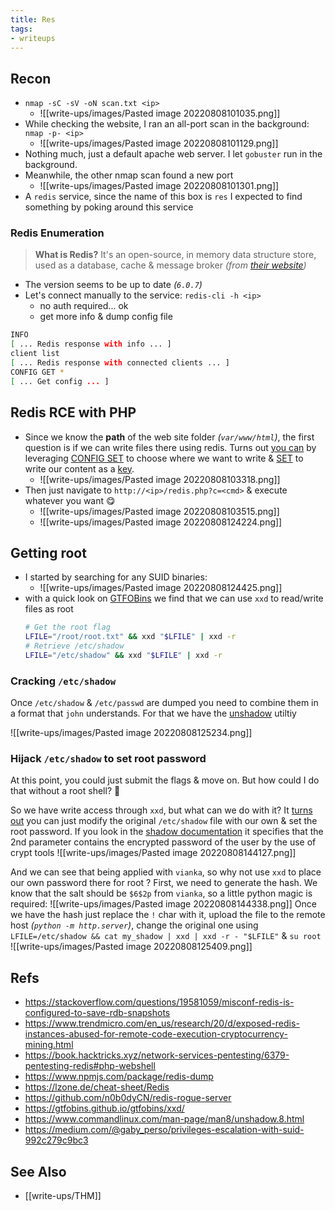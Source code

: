 ```yaml
---
title: Res
tags:
- writeups
---
```


## Recon
- `nmap -sC -sV -oN scan.txt <ip>`
	- ![[write-ups/images/Pasted image 20220808101035.png]]
- While checking the website, I ran an all-port scan in the background: `nmap -p- <ip>`
	- ![[write-ups/images/Pasted image 20220808101129.png]]
- Nothing much, just a default apache web server. I let `gobuster` run in the background. 
- Meanwhile, the other nmap scan found a new port
	- ![[write-ups/images/Pasted image 20220808101301.png]]
- A `redis` service, since the name of this box is `res` I expected to find something by poking around this service

### Redis Enumeration
> **What is Redis?**
> It's an open-source, in memory data structure store, used as a database, cache & message broker *(from [their website](https://redis.io/docs/about/))*
- The version seems to be up to date *(`6.0.7`)*
- Let's connect manually to the service: `redis-cli -h <ip>`
	- no auth required... ok
	- get more info & dump config file
```bash
INFO
[ ... Redis response with info ... ]
client list
[ ... Redis response with connected clients ... ]
CONFIG GET *
[ ... Get config ... ]
```

## Redis RCE with PHP
- Since we know the **path** of the web site folder *(`var/www/html`)*, the first question is if we can write files there using redis. Turns out [you can](https://web.archive.org/web/20191201022931/http://reverse-tcp.xyz/pentest/database/2017/02/09/Redis-Hacking-Tips.html) by leveraging [CONFIG SET](https://redis.io/commands/config-set/) to choose where we want to write & [SET](https://redis.io/commands/set/) to write our content as a [key](https://redis.io/commands/keys/).
	- ![[write-ups/images/Pasted image 20220808103318.png]]
- Then just navigate to `http://<ip>/redis.php?c=<cmd>` & execute whatever you want 😋
	- ![[write-ups/images/Pasted image 20220808103515.png]]
	- ![[write-ups/images/Pasted image 20220808124224.png]]

## Getting root
- I started by searching for any SUID binaries: 
	- ![[write-ups/images/Pasted image 20220808124425.png]]
- with a quick look on [GTFOBins](https://gtfobins.github.io/gtfobins/xxd/) we find that we can use `xxd` to read/write files as root
	```bash
	# Get the root flag
	LFILE="/root/root.txt" && xxd "$LFILE" | xxd -r
	# Retrieve /etc/shadow
	LFILE="/etc/shadow" && xxd "$LFILE" | xxd -r
	```

### Cracking `/etc/shadow`
Once `/etc/shadow` & `/etc/passwd` are dumped you need to combine them in a format that `john` understands. For that we have the [unshadow](https://www.commandlinux.com/man-page/man8/unshadow.8.html) utiltiy

![[write-ups/images/Pasted image 20220808125234.png]]

### Hijack `/etc/shadow` to set root password
At this point, you could just submit the flags & move on. But how could I do that without a root shell? 🫠

So we have write access through `xxd`, but what can we do with it? It [turns out](https://medium.com/@gaby_perso/privileges-escalation-with-suid-992c279c9bc3) you can just modify the original `/etc/shadow` file with our own & set the root password. 
If you look in the [shadow documentation](https://linux.die.net/man/5/shadow) it specifies that the 2nd parameter contains the encrypted password of the user by the use of crypt tools
![[write-ups/images/Pasted image 20220808144127.png]]

And we can see that being applied with `vianka`, so why not use `xxd` to place our own password there for root ? First, we need to generate the hash. We know that the salt should be `$6$2p` from `vianka`, so a little python magic is required:
![[write-ups/images/Pasted image 20220808144338.png]]
Once we have the hash just replace the `!` char with it, upload the file to the remote host *(`python -m http.server`)*, change the original one using `LFILE=/etc/shadow && cat my_shadow | xxd | xxd -r - "$LFILE"` & `su root` 
![[write-ups/images/Pasted image 20220808125409.png]]


## Refs
- https://stackoverflow.com/questions/19581059/misconf-redis-is-configured-to-save-rdb-snapshots
- https://www.trendmicro.com/en_us/research/20/d/exposed-redis-instances-abused-for-remote-code-execution-cryptocurrency-mining.html
- https://book.hacktricks.xyz/network-services-pentesting/6379-pentesting-redis#php-webshell
- https://www.npmjs.com/package/redis-dump
- https://lzone.de/cheat-sheet/Redis
- https://github.com/n0b0dyCN/redis-rogue-server
- https://gtfobins.github.io/gtfobins/xxd/
- https://www.commandlinux.com/man-page/man8/unshadow.8.html
- https://medium.com/@gaby_perso/privileges-escalation-with-suid-992c279c9bc3

## See Also
- [[write-ups/THM]]